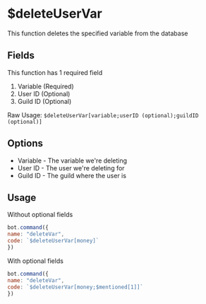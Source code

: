 # $deleteUserVar

This function deletes the specified variable from the database

## Fields

This function has 1 required field

1. Variable \(Required\)
2. User ID \(Optional\)
3. Guild ID \(Optional\)

Raw Usage: `$deleteUserVar[variable;userID (optional);guildID (optional)]`

## Options

* Variable - The variable we're deleting
* User ID - The user we're deleting for
* Guild ID - The guild where the user is

## Usage

Without optional fields

```javascript
bot.command({
name: "deleteVar",
code: `$deleteUserVar[money]`
})
```

With optional fields

```javascript
bot.command({
name: "deleteVar",
code: `$deleteUserVar[money;$mentioned[1]]`
})
```

